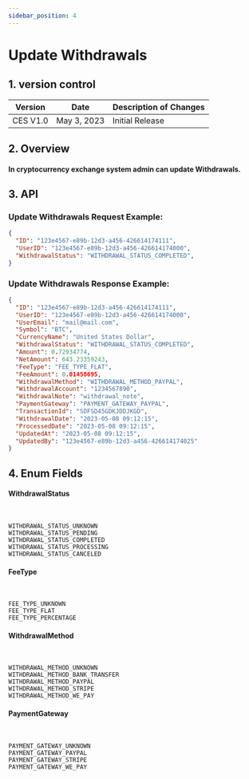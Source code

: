 ```yaml
---
sidebar_position: 4
---
```


# Update Withdrawals

## 1. version control

| Version  | Date        | Description of Changes |
| -------- | ----------- | ---------------------- |
| CES V1.0 | May 3, 2023 | Initial Release        |

## 2. Overview

#### In cryptocurrency exchange system admin can update Withdrawals.


## 3. API

### Update Withdrawals Request Example:

```json
{
  "ID": "123e4567-e89b-12d3-a456-426614174111",
  "UserID": "123e4567-e89b-12d3-a456-426614174000",
  "WithdrawalStatus": "WITHDRAWAL_STATUS_COMPLETED",
}
```
### Update Withdrawals Response Example:

```json
{
  "ID": "123e4567-e89b-12d3-a456-426614174111",
  "UserID": "123e4567-e89b-12d3-a456-426614174000",
  "UserEmail": "mail@mail.com",
  "Symbol": "BTC",
  "CurrencyName": "United States Dollar",
  "WithdrawalStatus": "WITHDRAWAL_STATUS_COMPLETED",
  "Amount": 0.72934774,
  "NetAmount": 643.23359243,
  "FeeType": "FEE_TYPE_FLAT",
  "FeeAmount": 0.01458695,
  "WithdrawalMethod": "WITHDRAWAL_METHOD_PAYPAL",
  "WithdrawalAccount": "1234567890",
  "WithdrawalNote": "withdrawal_note",
  "PaymentGateway": "PAYMENT_GATEWAY_PAYPAL",
  "TransactionId": "SDFSD45GDKJDDJKGD",
  "WithdrawalDate": "2023-05-08 09:12:15",
  "ProcessedDate": "2023-05-08 09:12:15",
  "UpdatedAt": "2023-05-08 09:12:15",
  "UpdatedBy": "123e4567-e89b-12d3-a456-426614174025"
}
```

## 4. Enum Fields

#### **WithdrawalStatus**
&nbsp;

    WITHDRAWAL_STATUS_UNKNOWN
    WITHDRAWAL_STATUS_PENDING
    WITHDRAWAL_STATUS_COMPLETED
    WITHDRAWAL_STATUS_PROCESSING
    WITHDRAWAL_STATUS_CANCELED

#### **FeeType**
&nbsp;

    FEE_TYPE_UNKNOWN
    FEE_TYPE_FLAT
    FEE_TYPE_PERCENTAGE
    
    
#### **WithdrawalMethod**
&nbsp;

    WITHDRAWAL_METHOD_UNKNOWN
    WITHDRAWAL_METHOD_BANK_TRANSFER
    WITHDRAWAL_METHOD_PAYPAL
    WITHDRAWAL_METHOD_STRIPE
    WITHDRAWAL_METHOD_WE_PAY
    

#### **PaymentGateway**
&nbsp;

    PAYMENT_GATEWAY_UNKNOWN
    PAYMENT_GATEWAY_PAYPAL
    PAYMENT_GATEWAY_STRIPE
    PAYMENT_GATEWAY_WE_PAY
       